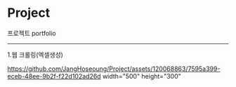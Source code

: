 # Project
프로젝트 portfolio
<hr>

1.웹 크롤링(엑셀생성)<br>






https://github.com/JangHoseoung/Project/assets/120068863/7595a399-eceb-48ee-9b2f-f22d102ad26d width="500" height="300"

